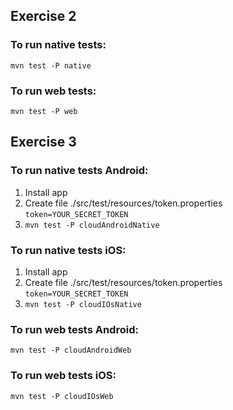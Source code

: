 
## Exercise 2

### To run native tests:
`mvn test -P native`

### To run web tests:
`mvn test -P web`

## Exercise 3

###  To run native tests Android:
1. Install app
2. Create file ./src/test/resources/token.properties
   ` token=YOUR_SECRET_TOKEN `
3. `mvn test -P cloudAndroidNative`

###  To run native tests iOS:
1. Install app
2. Create file ./src/test/resources/token.properties
       ` token=YOUR_SECRET_TOKEN `
3. `mvn test -P cloudIOsNative`

### To run web tests Android:
`mvn test -P cloudAndroidWeb`

### To run web tests iOS:
`mvn test -P cloudIOsWeb`